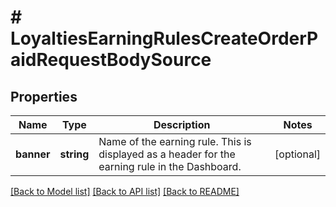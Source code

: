 # # LoyaltiesEarningRulesCreateOrderPaidRequestBodySource

## Properties

Name | Type | Description | Notes
------------ | ------------- | ------------- | -------------
**banner** | **string** | Name of the earning rule. This is displayed as a header for the earning rule in the Dashboard. | [optional]

[[Back to Model list]](../../README.md#models) [[Back to API list]](../../README.md#endpoints) [[Back to README]](../../README.md)
